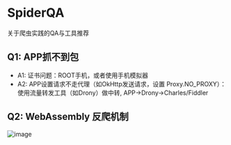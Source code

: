 # SpiderQA
关于爬虫实践的QA与工具推荐

## Q1: APP抓不到包
- A1: 证书问题：ROOT手机，或者使用手机模拟器
- A2: APP设置请求不走代理（如OkHttp发送请求，设置 Proxy.NO_PROXY）：使用流量转发工具（如Drony）做中转, APP->Drony->Charles/Fiddler

## Q2: WebAssembly 反爬机制
![image](https://github.com/user-attachments/assets/4eedb43d-6378-4a6d-9145-66346919a8e8)

